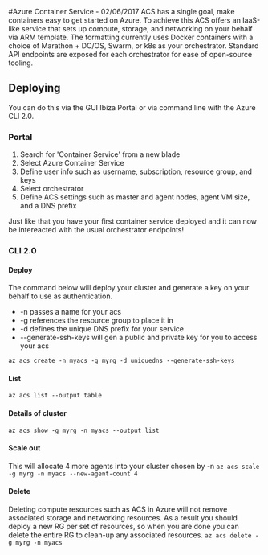 #Azure Container Service - 02/06/2017
ACS has a single goal, make containers easy to get started on Azure. To achieve this ACS offers an IaaS-like service that sets up compute, storage, and networking on your behalf via ARM template.
The formatting currently uses Docker containers with a choice of Marathon + DC/OS, Swarm, or k8s as your orchestrator. Standard API endpoints are exposed for each orchestrator for ease of open-source tooling.

## Deploying
You can do this via the GUI Ibiza Portal or via command line with the Azure CLI 2.0.

### Portal
1. Search for 'Container Service' from a new blade
2. Select Azure Container Service
3. Define user info such as username, subscription, resource group, and keys
4. Select orchestrator
5. Define ACS settings such as master and agent nodes, agent VM size, and a DNS prefix

Just like that you have your first container service deployed and it can now be intereacted with the usual orchestrator endpoints!

### CLI 2.0

#### Deploy
The command below will deploy your cluster and generate a key on your behalf to use as authentication.
* -n passes a name for your acs
* -g references the resource group to place it in 
* -d defines the unique DNS prefix for your service
* --generate-ssh-keys will gen a public and private key for you to access your acs 

`az acs create -n myacs -g myrg -d uniquedns --generate-ssh-keys` <br>

#### List
`az acs list --output table`

#### Details of cluster
`az acs show -g myrg -n myacs --output list`

#### Scale out 
This will allocate 4 more agents into your cluster chosen by -n
`az acs scale -g myrg -n myacs --new-agent-count 4`

#### Delete
Deleting compute resources such as ACS in Azure will not remove associated storage and networking resources. As a result you should deploy a new RG per set of resources, so when you are done you can delete the entire RG to clean-up any associated resources.
`az acs delete -g myrg -n myacs`